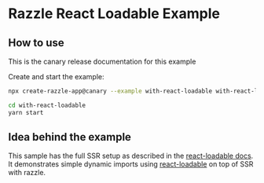 # Razzle React Loadable Example

## How to use

<!-- START install generated instructions please keep comment here to allow auto update -->
<!-- DON'T EDIT THIS SECTION, INSTEAD RE-RUN yarn update-examples TO UPDATE -->
This is the canary release documentation for this example

Create and start the example:

```bash
npx create-razzle-app@canary --example with-react-loadable with-react-loadable

cd with-react-loadable
yarn start
```
<!-- END install generated instructions please keep comment here to allow auto update -->

## Idea behind the example
This sample has the full SSR setup as described in the [react-loadable docs](https://github.com/thejameskyle/react-loadable#--------------server-side-rendering).
It demonstrates simple dynamic imports using [react-loadable](https://github.com/thejameskyle/react-loadable) on top of SSR with razzle.
